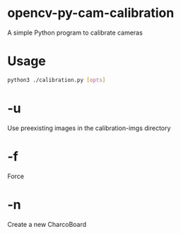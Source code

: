 # opencv-py-cam-calibration

A simple Python program to calibrate cameras

# Usage 

```bash
python3 ./calibration.py [opts]
```

# -u
Use preexisting images in the calibration-imgs directory 

# -f
Force

# -n 
Create a new CharcoBoard